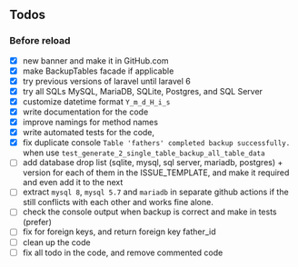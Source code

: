 ## Todos

### Before reload
- [x] new banner and make it in GitHub.com
- [x] make BackupTables facade if applicable
- [x] try previous versions of laravel until laravel 6
- [x] try all SQLs MySQL, MariaDB, SQLite, Postgres, and SQL Server
- [x] customize datetime format `Y_m_d_H_i_s`
- [x] write documentation for the code
- [x] improve namings for method names
- [x] write automated tests for the code, 
- [x] fix duplicate console `Table 'fathers' completed backup successfully.` when use `test_generate_2_single_table_backup_all_table_data`
- [ ] add database drop list (sqlite, mysql, sql server, mariadb, postgres) + version for each of them in the ISSUE_TEMPLATE, and make it required and even add it to the next
- [ ] extract `mysql 8`, `mysql 5.7` and `mariadb` in separate github actions if the still conflicts with each other and works fine alone. 
- [ ] check the console output when backup is correct and make in tests (prefer)
- [ ] fix for foreign keys, and return foreign key father_id 
- [ ] clean up the code
- [ ] fix all todo in the code, and remove commented code
